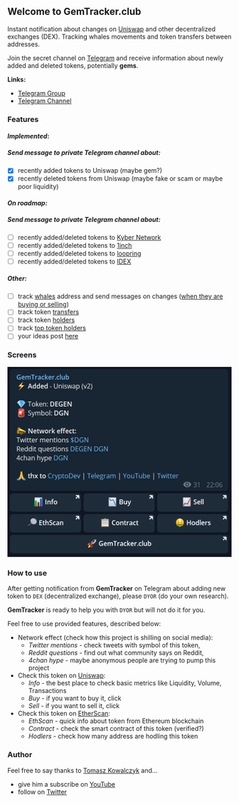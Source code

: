 ## Welcome to GemTracker.club

Instant notification about changes on [Uniswap](https://uniswap.org/) and other decentralized exchanges (DEX). Tracking whales movements and token transfers between addresses.

Join the secret channel on [Telegram](tg://join?invite=AAAAAFVYFw5YfpnyAUPhEg) and receive information about newly added and deleted tokens, potentially **gems**.

**Links:**
- [Telegram Group](https://t.me/joinchat/JmoiyRyhQp5o7Ts1ZezFQA)
- [Telegram Channel](https://t.me/GemTrackerClub)

### Features

#### *Implemented*:

##### Send message to private Telegram channel about:

- [x] recently added tokens to Uniswap (maybe gem?)
- [x] recently deleted tokens from Uniswap (maybe fake or scam or maybe poor liquidity)

#### *On roadmap:*

##### Send message to private Telegram channel about:

- [ ] recently added/deleted tokens to [Kyber Network](https://developer.kyber.network/docs/API_ABI-RESTfulAPI/#currencies)
- [ ] recently added/deleted tokens to [1inch](https://api.1inch.exchange/v1.1/tokens)
- [ ] recently added/deleted tokens to [loopring](https://docs.loopring.io/en/dex_apis/getTokens.html)
- [ ] recently added/deleted tokens to [IDEX](https://docs.idex.market/#operation/returnCurrencies)

##### Other:

- [ ] track [whales](https://captainaltcoin.com/what-are-crypto-whales/) address and send messages on changes ([when they are buying or selling](https://github.com/EverexIO/Ethplorer/wiki/Ethplorer-API#get-address-info))
- [ ] track token [transfers](https://github.com/EverexIO/Ethplorer/wiki/Ethplorer-API#get-token-info)
- [ ] track token [holders](https://github.com/EverexIO/Ethplorer/wiki/Ethplorer-API#get-token-info)
- [ ] track [top token holders](https://github.com/EverexIO/Ethplorer/wiki/Ethplorer-API#get-top-token-holders)
- [ ] your ideas post [here](https://github.com/CryptoDevTV/GemTracker/issues)

### Screens

![Added notification](docs/images/added_info.png)

### How to use

After getting notification from **GemTracker** on Telegram about adding new token to `DEX` (decentralized exchange), please `DYOR` (do your own research).

**GemTracker** is ready to help you with `DYOR` but will not do it for you.

Feel free to use provided features, described below:

- Network effect (check how this project is shilling on social media):
	- *Twitter mentions* - check tweets with symbol of this token,
	- *Reddit questions* - find out what community says on Reddit,
	- *4chan hype* - maybe anonymous people are trying to pump this project
- Check this token on [Uniswap](https://uniswap.info/home):
	- *Info* - the best place to check basic metrics like Liquidity, Volume, Transactions
	- *Buy* - if you want to buy it, click
	- *Sell* - if you want to sell it, click
- Check this token on [EtherScan](https://etherscan.io/):
	- *EthScan* - quick info about token from Ethereum blockchain
	- *Contract* - check the smart contract of this token (verified?)
	- *Hodlers* - check how many address are hodling this token

### Author

Feel free to say thanks to [Tomasz Kowalczyk](https://twitter.com/tomkowalczyk) and...

- give him a subscribe on [YouTube](https://www.youtube.com/channel/UCDAgUeYcYhnhRaK2MAQGLbw?sub_confirmation=1)
- follow on [Twitter](https://twitter.com/tomkowalczyk)

